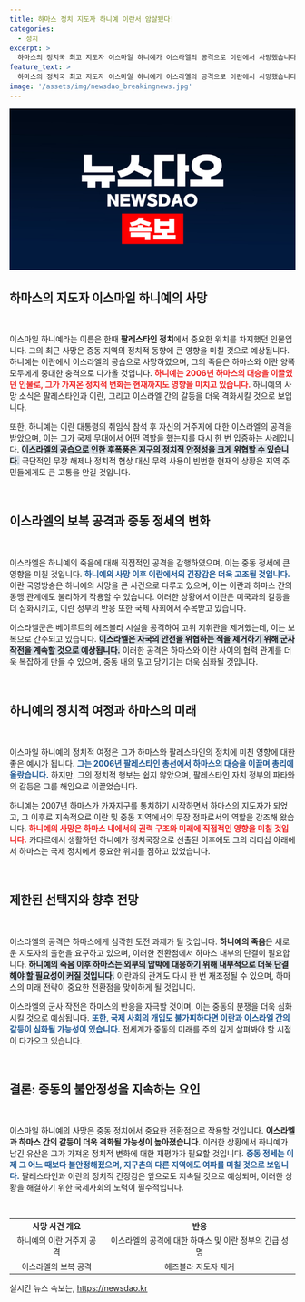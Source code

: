 ```yaml
---
title: 하마스 정치 지도자 하니예 이란서 암살됐다!
categories:
  - 정치
excerpt: >
  하마스의 정치국 최고 지도자 이스마일 하니예가 이스라엘의 공격으로 이란에서 사망했습니다. 가자 전쟁 중 이 사건이 중동 정세에 미칠 영향에 주목하며 긴장감이 고조되고 있습니다.
feature_text: >
  하마스의 정치국 최고 지도자 이스마일 하니예가 이스라엘의 공격으로 이란에서 사망했습니다. 가자 전쟁 중 이 사건이 중동 정세에 미칠 영향에 주목하며 긴장감이 고조되고 있습니다.
image: '/assets/img/newsdao_breakingnews.jpg'
---
```


<p><img src="/assets/img/newsdao_breakingnews.jpg" alt="ranknews 속보" /></p>

<h2 data-ke-size="size26">하마스의 지도자 이스마일 하니예의 사망</h2>

<p data-ke-size="size16">&nbsp;</p>

<p>이스마일 하니예라는 이름은 한때 <b>팔레스타인 정치</b>에서 중요한 위치를 차지했던 인물입니다. 그의 최근 사망은 중동 지역의 정치적 동향에 큰 영향을 미칠 것으로 예상됩니다. 하니예는 이란에서 이스라엘의 공습으로 사망하였으며, 그의 죽음은 하마스와 이란 양쪽 모두에게 중대한 충격으로 다가올 것입니다. <b><span style="color: #ee2323;">하니예는 2006년 하마스의 대승을 이끌었던 인물로, 그가 가져온 정치적 변화는 현재까지도 영향을 미치고 있습니다.</span></b> 하니예의 사망 소식은 팔레스타인과 이란, 그리고 이스라엘 간의 갈등을 더욱 격화시킬 것으로 보입니다. </p>

<p>또한, 하니예는 이란 대통령의 취임식 참석 후 자신의 거주지에 대한 이스라엘의 공격을 받았으며, 이는 그가 국제 무대에서 어떤 역할을 했는지를 다시 한 번 입증하는 사례입니다. <b><span style="background-color: #21538527;">이스라엘의 공습으로 인한 후폭풍은 지구의 정치적 안정성을 크게 위협할 수 있습니다.</span></b> 극단적인 무장 해제나 정치적 협상 대신 무력 사용이 빈번한 현재의 상황은 지역 주민들에게도 큰 고통을 안길 것입니다. </p>

<p data-ke-size="size16">&nbsp;</p>

<h2 data-ke-size="size26">이스라엘의 보복 공격과 중동 정세의 변화</h2>

<p data-ke-size="size16">&nbsp;</p>

<p>이스라엘은 하니예의 죽음에 대해 직접적인 공격을 감행하였으며, 이는 중동 정세에 큰 영향을 미칠 것입니다. <b><span style="color: #1a5490;">하니예의 사망 이후 이란에서의 긴장감은 더욱 고조될 것입니다.</span></b> 이란 국영방송은 하니예의 사망을 큰 사건으로 다루고 있으며, 이는 이란과 하마스 간의 동맹 관계에도 불리하게 작용할 수 있습니다. 이러한 상황에서 이란은 미국과의 갈등을 더 심화시키고, 이란 정부의 반응 또한 국제 사회에서 주목받고 있습니다. </p>

<p>이스라엘군은 베이루트의 헤즈볼라 시설을 공격하여 고위 지휘관을 제거했는데, 이는 보복으로 간주되고 있습니다. <b><span style="background-color: #21538527;">이스라엘은 자국의 안전을 위협하는 적을 제거하기 위해 군사 작전을 계속할 것으로 예상됩니다.</span></b> 이러한 공격은 하마스와 이란 사이의 협력 관계를 더욱 복잡하게 만들 수 있으며, 중동 내의 밀고 당기기는 더욱 심화될 것입니다. </p>

<p data-ke-size="size16">&nbsp;</p>

<h2 data-ke-size="size26">하니예의 정치적 여정과 하마스의 미래</h2>

<p data-ke-size="size16">&nbsp;</p>

<p>이스마일 하니예의 정치적 여정은 그가 하마스와 팔레스타인의 정치에 미친 영향에 대한 좋은 예시가 됩니다. <b><span style="color: #1a5490;">그는 2006년 팔레스타인 총선에서 하마스의 대승을 이끌며 총리에 올랐습니다.</span></b> 하지만, 그의 정치적 행보는 쉽지 않았으며, 팔레스타인 자치 정부의 파타와의 갈등은 그를 해임으로 이끌었습니다. </p>

<p>하니예는 2007년 하마스가 가자지구를 통치하기 시작하면서 하마스의 지도자가 되었고, 그 이후로 지속적으로 이란 및 중동 지역에서의 무장 정파로서의 역할을 강조해 왔습니다. <b><span style="color: #ee2323;">하니예의 사망은 하마스 내에서의 권력 구조와 미래에 직접적인 영향을 미칠 것입니다.</span></b> 카타르에서 생활하던 하니예가 정치국장으로 선출된 이후에도 그의 리더십 아래에서 하마스는 국제 정치에서 중요한 위치를 점하고 있었습니다. </p>

<p data-ke-size="size16">&nbsp;</p>

<h2 data-ke-size="size26">제한된 선택지와 향후 전망</h2>

<p data-ke-size="size16">&nbsp;</p>

<p>이스라엘의 공격은 하마스에게 심각한 도전 과제가 될 것입니다. <b>하니예의 죽음</b>은 새로운 지도자의 출현을 요구하고 있으며, 이러한 전환점에서 하마스 내부의 단결이 필요합니다. <b><span style="background-color: #21538527;">하니예의 죽음 이후 하마스는 외부의 압박에 대응하기 위해 내부적으로 더욱 단결해야 할 필요성이 커질 것입니다.</span></b> 이란과의 관계도 다시 한 번 재조정될 수 있으며, 하마스의 미래 전략이 중요한 전환점을 맞이하게 될 것입니다. </p>

<p>이스라엘의 군사 작전은 하마스의 반응을 자극할 것이며, 이는 중동의 분쟁을 더욱 심화시킬 것으로 예상됩니다. <b><span style="color: #1a5490;">또한, 국제 사회의 개입도 불가피하다면 이란과 이스라엘 간의 갈등이 심화될 가능성이 있습니다.</span></b> 전세계가 중동의 미래를 주의 깊게 살펴봐야 할 시점이 다가오고 있습니다.</p>

<p data-ke-size="size16">&nbsp;</p>

<h2 data-ke-size="size26">결론: 중동의 불안정성을 지속하는 요인</h2>

<p data-ke-size="size16">&nbsp;</p>

<p>이스마일 하니예의 사망은 중동 정치에서 중요한 전환점으로 작용할 것입니다. <b>이스라엘과 하마스 간의 갈등이 더욱 격화될 가능성이 높아졌습니다.</b> 이러한 상황에서 하니예가 남긴 유산은 그가 가져온 정치적 변화에 대한 재평가가 필요할 것입니다. <b><span style="color: #1a5490;">중동 정세는 이제 그 어느 때보다 불안정해졌으며, 지구촌의 다른 지역에도 여파를 미칠 것으로 보입니다.</span></b> 팔레스타인과 이란의 정치적 긴장감은 앞으로도 지속될 것으로 예상되며, 이러한 상황을 해결하기 위한 국제사회의 노력이 필수적입니다.</p>

<p data-ke-size="size16">&nbsp;</p>

<table style="width: 100%;">
  <tr>
    <td style="text-align: center; height: 17px;"><b>사망 사건 개요</b></td>
    <td style="text-align: center; height: 17px;"><b>반응</b></td>
  </tr>
  <tr>
    <td style="text-align: center; height: 17px;">하니예의 이란 거주지 공격</td>
    <td style="text-align: center; height: 17px;">이스라엘의 공격에 대한 하마스 및 이란 정부의 긴급 성명</td>
  </tr>
  <tr>
    <td style="text-align: center; height: 17px;">이스라엘의 보복 공격</td>
    <td style="text-align: center; height: 17px;">헤즈볼라 지도자 제거</td>
  </tr>
</table>

<p data-ke-size="size16"></p>
실시간 뉴스 속보는, <a href="https://newsdao.kr" rel="dofollow">https://newsdao.kr</a>


